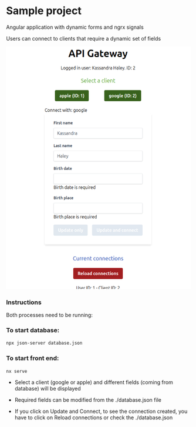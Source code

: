 # Sample project

Angular application with dynamic forms and ngrx signals

Users can connect to clients that require a dynamic set of fields

![screenshot](screen1.png)

### Instructions

Both processes need to be running:

### To start database:

```sh
npx json-server database.json
```

### To start front end:

```sh
nx serve
```

- Select a client (google or apple) and different fields (coming from database) will be displayed

- Required fields can be modified from the ./database.json file

- If you click on Update and Connect, to see the connection created, you have to click on Reload connections or check the ./database.json

